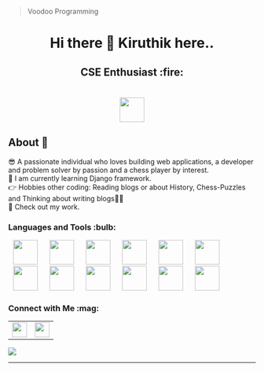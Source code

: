 <!--
**kiruthikvishaal/kiruthikvishaal** is a ✨ _special_ ✨ repository because its `README.md` (this file) appears on your GitHub profile.

Here are some ideas to get you started:

- 🔭 I’m currently working on ...
- 🌱 I’m currently learning ...
- 👯 I’m looking to collaborate on ...
- 🤔 I’m looking for help with ...
- 💬 Ask me about ...
- 📫 How to reach me: ...
- 😄 Pronouns: ...
- ⚡ Fun fact: ...
-->
> Voodoo Programming
<!--## Hi there 👋 Kiruthik here..-->

<div align="center">
  <center><h1>Hi there 👋 Kiruthik here..</h1></center>
</div>
<div align="center">
  <center><h2>CSE Enthusiast :fire:</h2></center>
</div>
<div align="center">
<center><h1><img src = "https://raw.githubusercontent.com/MartinHeinz/MartinHeinz/master/wave.gif" width = 50px> </h1></center>
  </div>
<p align='center'>

## About :slightly_smiling_face:

😎 A passionate individual who loves building web applications, a developer and problem solver by passion and a chess player by interest.<br/>
🌱 I am currently learning Django framework.</br>
👉 Hobbies other coding: Reading blogs or about History, Chess-Puzzles and Thinking about writing blogs🤔🤖</br>
🤜 Check out my work.

<h3> Languages and Tools :bulb: </h3>
<p>
  <img width="50" height="50" hspace="10" src ='https://raw.githubusercontent.com/rahulbanerjee26/githubAboutMeGenerator/main/icons/c.svg'> 
<img width="50" height="50" hspace="10" src="https://cdn.worldvectorlogo.com/logos/c.svg"/>
  <img width="50" height="50" hspace="10" src="https://cdn.worldvectorlogo.com/logos/python-5.svg"/>
  <img width="50" height="50" hspace="10" src="https://www.vectorlogo.zone/logos/java/java-icon.svg"/>
<img width="50" height="50" hspace="10" src="https://cdn.worldvectorlogo.com/logos/intellij-idea-1.svg"/>
<img width="50" height="50" hspace="10" src="https://www.vectorlogo.zone/logos/kotlinlang/kotlinlang-icon.svg"/>
<img width="50" height="50" hspace="10" src="https://cdn.worldvectorlogo.com/logos/android.svg"/>
<img width="50" height="50" hspace="10" src="https://www.vectorlogo.zone/logos/w3_html5/w3_html5-ar21.svg"/>
  <img width="50" height="50" hspace="10" src="https://www.vectorlogo.zone/logos/w3_css/w3_css-ar21.svg"/>
   <img width="50" height="50" hspace="10" src="https://raw.githubusercontent.com/rahulbanerjee26/githubAboutMeGenerator/main/icons/javascript.svg"/>
  <img width="50" height="50" hspace="10" src="https://raw.githubusercontent.com/rahulbanerjee26/githubAboutMeGenerator/main/icons/django.svg"/>
  <img width="50" height="50" hspace="10" src="https://www.vectorlogo.zone/logos/git-scm/git-scm-icon.svg"/>

  

</p>

<h3> Connect with Me :mag: </h3> 
<table>
  <tr>
    <td>
      <a href="https://www.linkedin.com/in/kiruthik-vishaal-s-7244811a7/"> 
        <img height="30" src="https://img.shields.io/badge/linkedin-blue.svg?&style=for-the-badge&logo=linkedin&logoColor=white"/> 
      </a> 
    </td>
    <td>
      <a href="https://www.hackerrank.com/skvishaal1003"> 
        <img height="30" src="https://img.shields.io/badge/-Hackerrank-2EC866?style=for-the-badge&logo=HackerRank&logoColor=white"/> 
      </a>
      </td>
      <!--
      <td>
      <a href="https://leetcode.com/Gordan_Ramsayy/"> 
        <img height="30" src="https://img.shields.io/badge/-Leetcode-yellow?style=for-the-badge&logo=Leetcode&logoColor=white"/> 
      </a>
    </td>
    -->
  </tr>
</table>
<a href="https://github.com/anuraghazra/convoychat">
<img align="center" src="https://github-readme-stats.vercel.app/api/top-langs/?username=kiruthikvishaal&layout=compact)](https://github.com/anuraghazra/github-readme-stats)" />
</a>
<hr>


